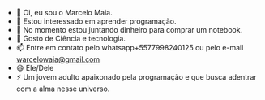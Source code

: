 - 👋 Oi, eu sou o Marcelo Maia.
- 👀 Estou interessado em aprender programação.
- 🌱 No momento estou juntando dinheiro para comprar um notebook.
- 💞️ Gosto de Ciência e tecnologia.
- 📫 Entre em contato pelo whatsapp+5577998240125 ou pelo e-mail warcelowaia@gmail.com
- 😄 Ele/Dele
- ⚡ Um jovem adulto apaixonado pela programação e que busca adentrar com a alma nesse universo.
